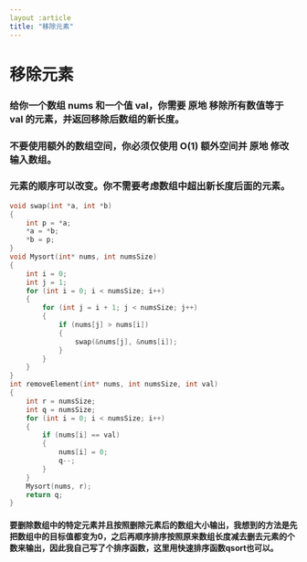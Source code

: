 ```yaml
---
layout :article
title: "移除元素"
---
```


# 移除元素

### 给你一个数组 nums 和一个值 val，你需要 原地 移除所有数值等于 val 的元素，并返回移除后数组的新长度。

### 不要使用额外的数组空间，你必须仅使用 O(1) 额外空间并 原地 修改输入数组。

### 元素的顺序可以改变。你不需要考虑数组中超出新长度后面的元素。

```c
void swap(int *a, int *b)
{
    int p = *a;
    *a = *b;
    *b = p;
}
void Mysort(int* nums, int numsSize)
{
    int i = 0;
    int j = 1;
    for (int i = 0; i < numsSize; i++)
    {
        for (int j = i + 1; j < numsSize; j++)
        {
            if (nums[j] > nums[i])
            {
                swap(&nums[j], &nums[i]);
            }
        }
    }
}
int removeElement(int* nums, int numsSize, int val)
{
    int r = numsSize;
    int q = numsSize;
    for (int i = 0; i < numsSize; i++)
    {
        if (nums[i] == val)
        {
            nums[i] = 0;
            q--;
        }
    }
    Mysort(nums, r);
    return q;
}
```

#### 要删除数组中的特定元素并且按照删除元素后的数组大小输出，我想到的方法是先把数组中的目标值都变为0，之后再顺序排序按照原来数组长度减去删去元素的个数来输出，因此我自己写了个排序函数，这里用快速排序函数qsort也可以。
